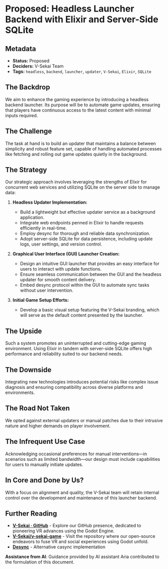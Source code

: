 # Proposed: Headless Launcher Backend with Elixir and Server-Side SQLite

## Metadata

- **Status:** Proposed
- **Deciders:** V-Sekai Team
- **Tags:** `headless`, `backend`, `launcher`, `updater`, `V-Sekai`, `Elixir`, `SQLite`

## The Backdrop

We aim to enhance the gaming experience by introducing a headless backend launcher. Its purpose will be to automate game updates, ensuring that players have continuous access to the latest content with minimal inputs required.

## The Challenge

The task at hand is to build an updater that maintains a balance between simplicity and robust feature set, capable of handling automated processes like fetching and rolling out game updates quietly in the background.

## The Strategy

Our strategic approach involves leveraging the strengths of Elixir for concurrent web services and utilizing SQLite on the server side to manage data:

1. **Headless Updater Implementation:**

   - Build a lightweight but effective updater service as a background application.
   - Integrate web endpoints penned in Elixir to handle requests efficiently in real-time.
   - Employ desync for thorough and reliable data synchronization.
   - Adopt server-side SQLite for data persistence, including update logs, user settings, and version control.

2. **Graphical User Interface (GUI) Launcher Creation:**

   - Design an intuitive GUI launcher that provides an easy interface for users to interact with update functions.
   - Ensure seamless communication between the GUI and the headless updater for smooth content delivery.
   - Embed desync protocol within the GUI to automate sync tasks without user intervention.

3. **Initial Game Setup Efforts:**

   - Develop a basic visual setup featuring the V-Sekai branding, which will serve as the default content presented by the launcher.

## The Upside

Such a system promotes an uninterrupted and cutting-edge gaming environment. Using Elixir in tandem with server-side SQLite offers high performance and reliability suited to our backend needs.

## The Downside

Integrating new technologies introduces potential risks like complex issue diagnosis and ensuring compatibility across diverse platforms and environments.

## The Road Not Taken

We opted against external updaters or manual patches due to their intrusive nature and higher demands on player involvement.

## The Infrequent Use Case

Acknowledging occasional preferences for manual interventions—in scenarios such as limited bandwidth—our design must include capabilities for users to manually initiate updates.

## In Core and Done by Us?

With a focus on alignment and quality, the V-Sekai team will retain internal control over the development and maintenance of this launcher backend.

## Further Reading

- [**V-Sekai · GitHub**](https://github.com/v-sekai) - Explore our GitHub presence, dedicated to pioneering VR advances using the Godot Engine.
- [**V-Sekai/v-sekai-game**](https://github.com/v-sekai/v-sekai-game) - Visit the repository where our open-source endeavors to fuse VR and social experiences using Godot unfold.
- [**Desync**](https://github.com/folbricht/desync) - Alternative casync implementation

**Assistance from AI**: Guidance provided by AI assistant Aria contributed to the formulation of this document.
